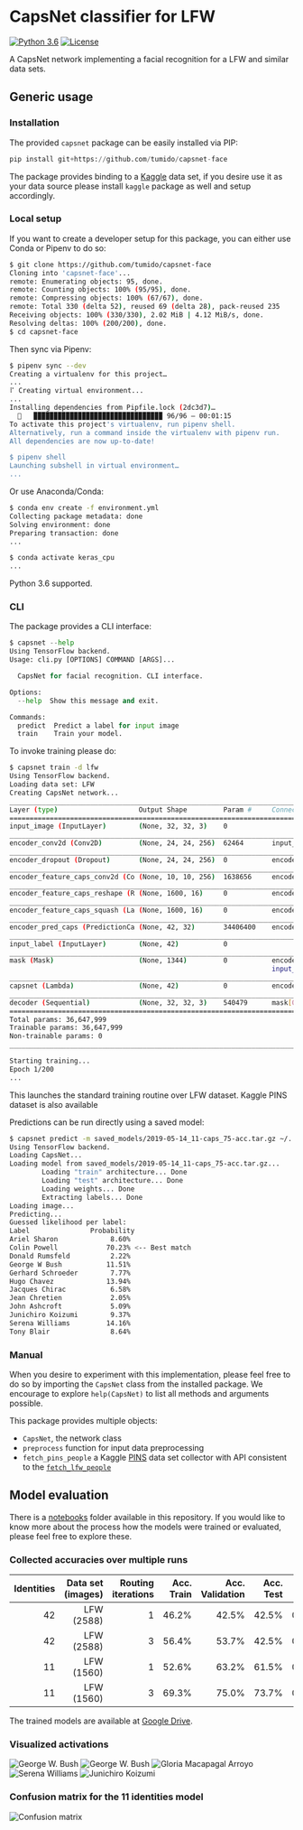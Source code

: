 # CapsNet classifier for LFW
[![Python 3.6](https://img.shields.io/badge/python-3.6-blue.svg)](https://www.python.org/downloads/release/python-360/)
[![License](https://img.shields.io/badge/license-APACHE2-blue.svg)](https://www.apache.org/licenses/LICENSE-2.0.html)

A CapsNet network implementing a facial recognition for a LFW and similar data sets.

## Generic usage

### Installation

The provided `capsnet` package can be easily installed via PIP:

```python
pip install git+https://github.com/tumido/capsnet-face
```

The package provides binding to a [Kaggle](https://www.kaggle.com) data set, if you desire use it as your data source please install `kaggle` package as well and setup accordingly.

### Local setup

If you want to create a developer setup for this package, you can either use Conda or Pipenv to do so:

```bash
$ git clone https://github.com/tumido/capsnet-face
Cloning into 'capsnet-face'...
remote: Enumerating objects: 95, done.
remote: Counting objects: 100% (95/95), done.
remote: Compressing objects: 100% (67/67), done.
remote: Total 330 (delta 52), reused 69 (delta 28), pack-reused 235
Receiving objects: 100% (330/330), 2.02 MiB | 4.12 MiB/s, done.
Resolving deltas: 100% (200/200), done.
$ cd capsnet-face
```

Then sync via Pipenv:
```bash
$ pipenv sync --dev
Creating a virtualenv for this project…
...
⠏ Creating virtual environment...
...
Installing dependencies from Pipfile.lock (2dc3d7)…
  🐍   ▉▉▉▉▉▉▉▉▉▉▉▉▉▉▉▉▉▉▉▉▉▉▉▉▉▉▉▉▉▉▉▉ 96/96 — 00:01:15
To activate this project's virtualenv, run pipenv shell.
Alternatively, run a command inside the virtualenv with pipenv run.
All dependencies are now up-to-date!

$ pipenv shell
Launching subshell in virtual environment…
...
```

Or use Anaconda/Conda:

```bash
$ conda env create -f environment.yml
Collecting package metadata: done
Solving environment: done
Preparing transaction: done
...

$ conda activate keras_cpu
...
```

Python 3.6 supported.

### CLI

The package provides a CLI interface:

```python
$ capsnet --help
Using TensorFlow backend.
Usage: cli.py [OPTIONS] COMMAND [ARGS]...

  CapsNet for facial recognition. CLI interface.

Options:
  --help  Show this message and exit.

Commands:
  predict  Predict a label for input image
  train    Train your model.
```

To invoke training please do:

```bash
$ capsnet train -d lfw
Using TensorFlow backend.
Loading data set: LFW
Creating CapsNet network...
__________________________________________________________________________________________________
Layer (type)                    Output Shape         Param #     Connected to
==================================================================================================
input_image (InputLayer)        (None, 32, 32, 3)    0
__________________________________________________________________________________________________
encoder_conv2d (Conv2D)         (None, 24, 24, 256)  62464       input_image[0][0]
__________________________________________________________________________________________________
encoder_dropout (Dropout)       (None, 24, 24, 256)  0           encoder_conv2d[0][0]
__________________________________________________________________________________________________
encoder_feature_caps_conv2d (Co (None, 10, 10, 256)  1638656     encoder_dropout[0][0]
__________________________________________________________________________________________________
encoder_feature_caps_reshape (R (None, 1600, 16)     0           encoder_feature_caps_conv2d[0][0]
__________________________________________________________________________________________________
encoder_feature_caps_squash (La (None, 1600, 16)     0           encoder_feature_caps_reshape[0][0
__________________________________________________________________________________________________
encoder_pred_caps (PredictionCa (None, 42, 32)       34406400    encoder_feature_caps_squash[0][0]
__________________________________________________________________________________________________
input_label (InputLayer)        (None, 42)           0
__________________________________________________________________________________________________
mask (Mask)                     (None, 1344)         0           encoder_pred_caps[0][0]
                                                                 input_label[0][0]
__________________________________________________________________________________________________
capsnet (Lambda)                (None, 42)           0           encoder_pred_caps[0][0]
__________________________________________________________________________________________________
decoder (Sequential)            (None, 32, 32, 3)    540479      mask[0][0]
==================================================================================================
Total params: 36,647,999
Trainable params: 36,647,999
Non-trainable params: 0
__________________________________________________________________________________________________

Starting training...
Epoch 1/200
...
```

This launches the standard training routine over LFW dataset. Kaggle PINS dataset is also available

Predictions can be run directly using a saved model:

```bash
$ capsnet predict -m saved_models/2019-05-14_11-caps_75-acc.tar.gz ~/.../Serena_Williams/Serena_Williams_0020.jpg
Using TensorFlow backend.
Loading CapsNet...
Loading model from saved_models/2019-05-14_11-caps_75-acc.tar.gz...
        Loading "train" architecture... Done
        Loading "test" architecture... Done
        Loading weights... Done
        Extracting labels... Done
Loading image...
Predicting...
Guessed likelihood per label:
Label               Probability
Ariel Sharon             8.60%
Colin Powell            70.23% <-- Best match
Donald Rumsfeld          2.22%
George W Bush           11.51%
Gerhard Schroeder        7.77%
Hugo Chavez             13.94%
Jacques Chirac           6.58%
Jean Chretien            2.05%
John Ashcroft            5.09%
Junichiro Koizumi        9.37%
Serena Williams         14.16%
Tony Blair               8.64%
```

### Manual

When you desire to experiment with this implementation, please feel free to do so by importing the `CapsNet` class from the installed package. We encourage to explore `help(CapsNet)` to list all methods and arguments possible.

This package provides multiple objects:

- `CapsNet`, the network class
- `preprocess` function for input data preprocessing
- `fetch_pins_people` a Kaggle [PINS](https://www.kaggle.com/frules11/pins-face-recognition) data set collector with API consistent to the [`fetch_lfw_people`](https://scikit-learn.org/stable/modules/generated/sklearn.datasets.fetch_lfw_people.html)

## Model evaluation

There is a [notebooks](notebooks) folder available in this repository. If you would like to know more about the process how the models were trained or evaluated, please feel free to explore these.

### Collected accuracies over multiple runs

| Identities | Data set (images) | Routing iterations | Acc. Train | Acc. Validation | Acc. Test  | Loss   |
| ---------: | ----------------: | -----------------: | ---------: | --------------: | ---------: | -----: |
|         42 |        LFW (2588) |                  1 |      46.2% |           42.5% |      42.5% | 0.5002 |
|         42 |        LFW (2588) |                  3 |      56.4% |           53.7% |      42.5% | 0.3915 |
|         11 |        LFW (1560) |                  1 |      52.6% |           63.2% |      61.5% | 0.2952 |
|         11 |        LFW (1560) |                  3 |      69.3% |           75.0% |      73.7% | 0.2013 |

The trained models are available at [Google Drive](https://drive.google.com/drive/folders/1Ym8p-9WcOMwvHaDBS5LmgdqeDUNxzk3F?usp=sharing).

### Visualized activations

![George W. Bush](images/predicted_131_fail.svg)
![George W. Bush](images/predicted_116_ok.svg)
![Gloria Macapagal Arroyo](images/predicted_218_ok.svg)
![Serena Williams](images/predicted_316_ok.svg)
![Junichiro Koizumi](images/predicted_255_ok.svg)

### Confusion matrix for the 11 identities model

![Confusion matrix](images/confusion.svg)
